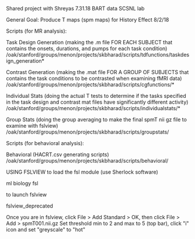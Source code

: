 Shared project with Shreyas 
7.31.18
BART data
SCSNL lab

General Goal: Produce T maps (spm maps) for History Effect
8/2/18

Scripts (for MR analysis):

Task Design Generation (making the .m file FOR EACH SUBJECT that contains the onsets, durations, and pumps for each task condition)
/oak/stanford/groups/menon/projects/skbharad/scripts/tdfunctions/taskdesign_generation*

Contrast Generation (making the .mat file FOR A GROUP OF SUBJECTS that contains the task conditions to be contrasted when examining fMRI data)
/oak/stanford/groups/menon/projects/skbharad/scripts/cgfunctions/*

Individual Stats (doing the actual T tests to determine if the tasks specified in the task design and contrast mat files have significantly different activity)
/oak/stanford/groups/menon/projects/skbharad/scripts/individualstats/*

Group Stats (doing the group averaging to make the final spmT nii gz file to examine with fslview)
/oak/stanford/groups/menon/projects/skbharad/scripts/groupstats/

Scripts (for behavioral analysis):

Behavioral (HACRT.csv generating scripts)
/oak/stanford/groups/menon/projects/skbharad/scripts/behavioral/

USING FSLVIEW
to load the fsl module (use Sherlock software)
  
  ml biology fsl

to launch fslview
  
  fslview_deprecated 


Once you are in fslview, click File > Add Standard > OK, then click File > Add > spmT001.nii.gz
Set threshold min to 2 and max to 5 (top bar), click "i" icon and set "greyscale" to "hot"


